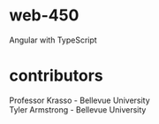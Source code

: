 # web-450
Angular with TypeScript
# contributors
Professor Krasso - Bellevue University  
Tyler Armstrong - Bellevue University
